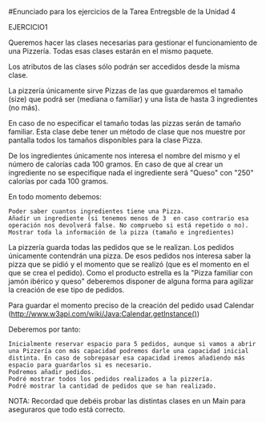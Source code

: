 #Enunciado para los ejercicios de la Tarea Entregsble de la Unidad 4

EJERCICIO1

Queremos hacer las clases necesarias para gestionar el funcionamiento de una Pizzería. Todas esas clases estarán en el mismo paquete.

Los atributos de las clases sólo podrán ser accedidos desde la misma clase.

La pizzería únicamente sirve Pizzas de las que guardaremos el tamaño (size) que podrá ser (mediana o familiar) y una lista de hasta 3 ingredientes (no más).

En caso de no especificar el tamaño todas las pizzas serán de tamaño familiar. Esta clase debe tener un método de clase que nos muestre por pantalla todos los tamaños disponibles para la clase Pizza.

De los ingredientes únicamente nos interesa el nombre del mismo y el número de calorías cada 100 gramos. En caso de que al crear un ingrediente no se especifique nada el ingrediente será "Queso" con "250" calorías por cada 100 gramos.

En todo momento debemos:

    Poder saber cuantos ingredientes tiene una Pizza.
    Añadir un ingrediente (si tenemos menos de 3  en caso contrario esa operación nos devolverá false. No compruebo si está repetido o no).
    Mostrar toda la información de la pizza (tamaño e ingredientes)

La pizzería guarda todas las pedidos que se le realizan. Los pedidos únicamente contendrán una pizza. De esos pedidos nos interesa saber la pizza que se pidió y el momento que se realizó (que es el momento en el que se crea el pedido). Como el producto estrella es la "Pizza familiar con jamón ibérico y queso" deberemos disponer de alguna forma para agilizar la creación de ese tipo de pedidos.

Para guardar el momento preciso de la creación del pedido usad Calendar (http://www.w3api.com/wiki/Java:Calendar.getInstance())

Deberemos por tanto:

    Inicialmente reservar espacio para 5 pedidos, aunque si vamos a abrir una Pizzería con más capacidad podremos darle una capacidad inicial distinta. En caso de sobrepasar esa capacidad iremos añadiendo más espacio para guardarlos si es necesario.
    Podremos añadir pedidos.
    Podré mostrar todos los pedidos realizados a la pizzería.
    Podré mostrar la cantidad de pedidos que se han realizado.

NOTA: Recordad que debéis probar las distintas clases en un Main para aseguraros que todo está correcto.

